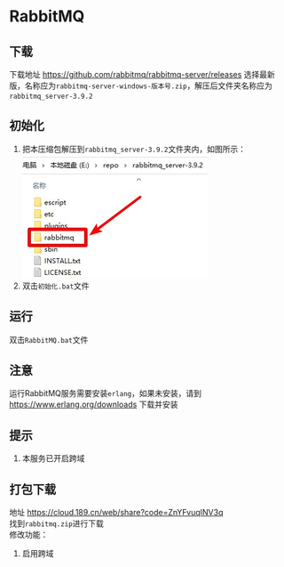 # RabbitMQ

## 下载
下载地址 https://github.com/rabbitmq/rabbitmq-server/releases 选择最新版，名称应为`rabbitmq-server-windows-版本号.zip`，解压后文件夹名称应为`rabbitmq_server-3.9.2`

## 初始化
1. 把本压缩包解压到`rabbitmq_server-3.9.2`文件夹内，如图所示：  
![初始化示例](img/初始化示例.jpg)
2. 双击`初始化.bat`文件

## 运行
双击`RabbitMQ.bat`文件

## 注意
运行RabbitMQ服务需要安装`erlang`，如果未安装，请到 https://www.erlang.org/downloads 下载并安装

## 提示
1. 本服务已开启跨域

## 打包下载
地址 https://cloud.189.cn/web/share?code=ZnYFvuqINV3q  
找到`rabbitmq.zip`进行下载  
修改功能：
1. 启用跨域
